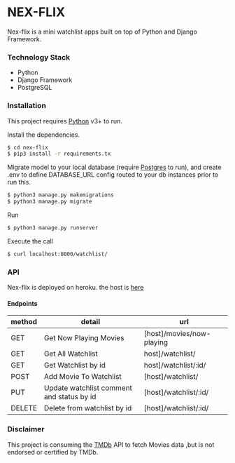 # NEX-FLIX

Nex-flix is a mini watchlist apps built on top of Python and Django Framework.


### Technology Stack

* Python
* Django Framework
* PostgreSQL




### Installation

This project requires [Python](https://python.org/) v3+ to run.

Install the dependencies.
```sh
$ cd nex-flix
$ pip3 install -r requirements.tx
```

Migrate model to your local database (require [Postgres](www.postgresql.org) to run), and create .env to define DATABASE_URL config routed to your db instances prior to run this.
```sh
$ python3 manage.py makemigrations
$ python3 manage.py migrate
```
Run
```sh
$ python3 manage.py runserver
```

Execute the call
```sh
$ curl localhost:8000/watchlist/
```


### API
Nex-flix is deployed on heroku. the host is [here](https://nex-flix.herokuapp.com)


#### Endpoints

|method | detail | url |
| ------ | ------ | ------ |
|GET| Get Now Playing Movies | [host]/movies/now-playing |
|GET| Get All Watchlist| host]/watchlist/ |
|GET| Get Watchlist by id| host]/watchlist/:id/ |
|POST| Add Movie To Watchlist | [host]/watchlist/ |
|PUT| Update watchlist comment and status by id | [host]/watchlist/:id/ |
|DELETE| Delete from watchlist by id | [host]/watchlist/:id/ |





### Disclaimer
This project is consuming the [TMDb](https://developers.themoviedb.org/) API to fetch Movies data 
,but is not endorsed or certified by TMDb.

